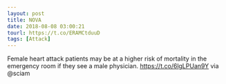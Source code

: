 ```yaml
---
layout: post
title: NOVA
date: 2018-08-08 03:00:21
tourl: https://t.co/ERAMCtduuD
tags: [Attack]
---
```

Female heart attack patients may be at a higher risk of mortality in the emergency room if they see a male physician. https://t.co/6lgLPUan9Y via @sciam